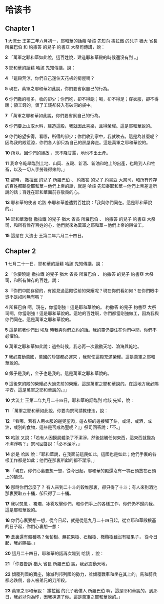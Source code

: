 # 哈该书

## Chapter 1

**1** 大流士 王第二年六月初一，耶和華的話藉 哈該 先知向 撒拉鐵 的兒子 猶大 省長 所羅巴伯 和 約撒答 的兒子 約書亞 大祭司傳講，說：

**2** 「萬軍之耶和華如此說，這百姓說，建造耶和華殿的時候還沒有到 。」

**3** 耶和華的話藉 哈該 先知傳講，說：

**4** 「這殿荒涼，你們自己還住天花板的房屋嗎？

**5** 現在，萬軍之耶和華如此說，你們要省察自己的行為。

**6** 你們撒的種多，收的卻少；你們吃，卻不得飽；喝，卻不得足；穿衣服，卻不得暖；領工錢的，領了工錢卻裝入有破洞的袋中。

**7** 「萬軍之耶和華如此說，你們要省察自己的行為。

**8** 你們要上山取木料，建造這殿，我就因此喜樂，且得榮耀。這是耶和華說的。

**9** 你們盼望多得，看哪，所得的卻少；你們收到家中，我就吹去。這是為甚麼呢？因為我的殿荒涼，你們各人卻只為自己的房屋奔走。這是萬軍之耶和華說的。

**10** 所以，因你們的緣故 ，天不降甘露，地也不出土產。

**11** 我命令乾旱臨到土地、山岡、五穀、新酒、新油和地上的出產，也臨到人和牲畜，以及一切人手勞碌得來的。」

**12** 那時， 撒拉鐵 的兒子 所羅巴伯 、 約撒答 的兒子 約書亞 大祭司，和所有倖存的百姓都聽從耶和華－他們上帝的話，就是 哈該 先知奉耶和華－他們上帝差遣所說的話；百姓在耶和華面前存敬畏的心。

**13** 耶和華的使者 哈該 奉耶和華差遣對百姓說：「我與你們同在。這是耶和華說的。」

**14** 耶和華激發 撒拉鐵 的兒子 猶大 省長 所羅巴伯 、 約撒答 的兒子 約書亞 大祭司，和所有倖存百姓的心，他們就來為萬軍之耶和華－他們上帝的殿做工。

**15** 這是在 大流士 王第二年六月二十四日。

## Chapter 2

**1** 七月二十一日，耶和華的話藉 哈該 先知傳講，說：

**2** 「你要曉諭 撒拉鐵 的兒子 猶大 省長 所羅巴伯 、 約撒答 的兒子 約書亞 大祭司，和所有倖存的百姓，說：

**3** 『你們中間存留的，有誰見過這殿從前的榮耀呢？現在你們看如何？在你們眼中豈不是如同無有嗎？

**4** 所羅巴伯 啊，現在，你當剛強！這是耶和華說的。 約撒答 的兒子 約書亞 大祭司啊，你當剛強！這是耶和華說的。這地的百姓啊，你們都當剛強做工，因為我與你們同在。這是萬軍之耶和華說的。

**5** 這是照著你們出 埃及 時我與你們立約的話。我的靈仍要住在你們中間，你們不必懼怕。

**6** 萬軍之耶和華如此說：過些時候，我必再一次震動天地、滄海與乾地。

**7** 我必震動萬國，萬國的珍寶都必運來 ，我就使這殿充滿榮耀。這是萬軍之耶和華說的。

**8** 銀子是我的，金子也是我的。這是萬軍之耶和華說的。

**9** 這後來的殿的榮耀必大過先前的榮耀。這是萬軍之耶和華說的。在這地方我必賜平安。這是萬軍之耶和華說的。』」

**10** 大流士 王第二年九月二十四日，耶和華的話臨到 哈該 先知，說：

**11** 「萬軍之耶和華如此說，你要向祭司請教律法，說：

**12** 『看哪，若有人用衣服的邊兜聖肉，這衣服的邊接觸了餅，或湯，或酒，或油，或別的食物，這些是否成為聖呢？』」祭司回答說：「不。」

**13** 哈該 又說：「若有人因摸屍體染了不潔淨，然後接觸任何東西，這東西就變為不潔淨嗎？」祭司回答說：「必不潔淨。」

**14** 於是 哈該 說：「耶和華說，在我面前這民如此，這國也是如此；他們手裏的各樣工作都是如此；他們在那裏所獻的都不潔淨。」

**15** 「現在，你們心裏要想一想，從今日起，耶和華的殿還沒有一塊石頭放在石頭上的情況。

**16** 那時你們怎麼了？ 有人來到二十斗的穀堆那裏，卻只得了十斗；有人來到酒池那裏要取五十桶，卻只得了二十桶。

**17** 我以焚風 、霉爛、冰雹攻擊你們，和你們手上的各樣工作，你們仍不歸向我。這是耶和華說的。

**18** 你們心裏要想一想，從今日起，就是從這九月二十四日起，從立耶和華殿根基的日子起，你們心裏想一想：

**19** 倉裏還有穀種嗎？葡萄樹、無花果樹、石榴樹、橄欖樹雖沒有結果子， 從今日起，我必賜福。」

**20** 這月二十四日，耶和華的話再次臨到 哈該 ，說：

**21** 「你要告訴 猶大 省長 所羅巴伯 說，我必震動天地，

**22** 傾覆列國的寶座，除滅列邦列國的勢力，並傾覆戰車和坐在其上的。馬和騎兵都必跌倒，各人被弟兄的刀所殺。

**23** 萬軍之耶和華說： 撒拉鐵 的兒子我僕人 所羅巴伯 啊，這是耶和華說的，到那日，我必以你為印，因我揀選了你。這是萬軍之耶和華說的。」

